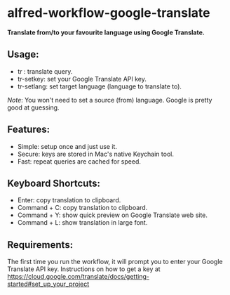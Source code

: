 # alfred-workflow-google-translate

**Translate from/to your favourite language using Google Translate.**

Usage:
---
* tr <query>: translate query.
* tr-setkey: set your Google Translate API key.
* tr-setlang: set target language (language to translate to).


*Note*: You won't need to set a source (from) language. Google is pretty good at guessing.

Features:
---
* Simple: setup once and just use it.
* Secure: keys are stored in Mac's native Keychain tool.
* Fast: repeat queries are cached for speed.

Keyboard Shortcuts:
---
* Enter: copy translation to clipboard.
* Command + C: copy translation to clipboard.
* Command + Y: show quick preview on Google Translate web site.
* Command + L: show translation in large font.

Requirements:
---
The first time you run the workflow, it will prompt you to enter your Google Translate API key. 
Instructions on how to get a key at https://cloud.google.com/translate/docs/getting-started#set_up_your_project
